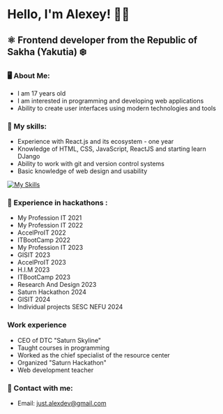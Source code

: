 # Hello, I'm Alexey! 👋🏻

## ⚛️ Frontend developer from the Republic of Sakha (Yakutia) ❄️

### 🖥️ About Me:

- I am 17 years old
- I am interested in programming and developing web applications
- Ability to create user interfaces using modern technologies and tools

### 🧠 My skills:

- Experience with React.js and its ecosystem - one year
- Knowledge of HTML, CSS, JavaScript, ReactJS and starting learn DJango
- Ability to work with git and version control systems
- Basic knowledge of web design and usability

[![My Skills](https://skillicons.dev/icons?i=html,css,js,react,tailwindcss,django,figma,git,github,linux,cpp)](https://skillicons.dev)

### 💎 Experience in hackathons :

- My Profession IT 2021
- My Profession IT 2022
- AccelProIT 2022
- ITBootCamp 2022
- My Profession IT 2023
- GISIT 2023
- AccelProIT 2023
- H.I.M 2023
- ITBootCamp 2023
- Research And Design 2023
- Saturn Hackathon 2024
- GISIT 2024
- Individual projects SESC NEFU 2024

### Work experience

- CEO of DTC "Saturn Skyline"
- Taught courses in programming
- Worked as the chief specialist of the resource center
- Organized "Saturn Hackathon"
- Web development teacher

### 📧 Contact with me:

- Email: just.alexdev@gmail.com

